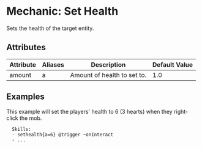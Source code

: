 Mechanic: Set Health
====================

Sets the health of the target entity.

Attributes
----------

| Attribute | Aliases | Description                 | Default Value |
|-----------|---------|-----------------------------|---------------|
| amount    | a       | Amount of health to set to. | 1.0           |

  

Examples
--------

This example will set the players' health to 6 (3 hearts) when they
right-click the mob.

      Skills:
      - sethealth{a=6} @trigger ~onInteract
      - ...
